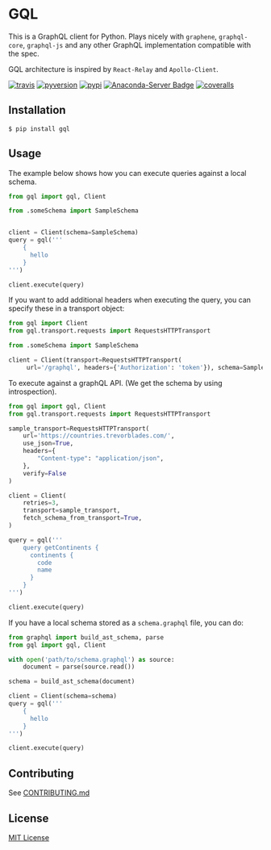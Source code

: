 # GQL

This is a GraphQL client for Python.
Plays nicely with `graphene`, `graphql-core`, `graphql-js` and any other GraphQL implementation compatible with the spec.

GQL architecture is inspired by `React-Relay` and `Apollo-Client`.

[![travis][travis-image]][travis-url]
[![pyversion][pyversion-image]][pyversion-url]
[![pypi][pypi-image]][pypi-url]
[![Anaconda-Server Badge][conda-image]][conda-url]
[![coveralls][coveralls-image]][coveralls-url]

[travis-image]: https://img.shields.io/travis/graphql-python/gql.svg?style=flat
[travis-url]: https://travis-ci.org/graphql-python/gql
[pyversion-image]: https://img.shields.io/pypi/pyversions/gql
[pyversion-url]: https://pypi.org/project/gql/
[pypi-image]: https://img.shields.io/pypi/v/gql.svg?style=flat
[pypi-url]: https://pypi.org/project/gql/
[coveralls-image]: https://coveralls.io/repos/graphql-python/gql/badge.svg?branch=master&service=github
[coveralls-url]: https://coveralls.io/github/graphql-python/gql?branch=master
[conda-image]: https://img.shields.io/conda/vn/conda-forge/gql.svg
[conda-url]: https://anaconda.org/conda-forge/gql

## Installation

    $ pip install gql


## Usage

The example below shows how you can execute queries against a local schema.

```python
from gql import gql, Client

from .someSchema import SampleSchema


client = Client(schema=SampleSchema)
query = gql('''
    {
      hello
    }
''')

client.execute(query)
```

If you want to add additional headers when executing the query, you can specify these in a transport object:

```python
from gql import Client
from gql.transport.requests import RequestsHTTPTransport

from .someSchema import SampleSchema

client = Client(transport=RequestsHTTPTransport(
     url='/graphql', headers={'Authorization': 'token'}), schema=SampleSchema)
```

To execute against a graphQL API. (We get the schema by using introspection).

```python
from gql import gql, Client
from gql.transport.requests import RequestsHTTPTransport

sample_transport=RequestsHTTPTransport(
    url='https://countries.trevorblades.com/',
    use_json=True,
    headers={
        "Content-type": "application/json",
    },
    verify=False
)

client = Client(
    retries=3,
    transport=sample_transport,
    fetch_schema_from_transport=True,
)

query = gql('''
    query getContinents {
      continents {
        code
        name
      }
    }
''')

client.execute(query)
```

If you have a local schema stored as a `schema.graphql` file, you can do:

```python
from graphql import build_ast_schema, parse
from gql import gql, Client

with open('path/to/schema.graphql') as source:
    document = parse(source.read())

schema = build_ast_schema(document)

client = Client(schema=schema)
query = gql('''
    {
      hello
    }
''')

client.execute(query)
```


## Contributing
See [CONTRIBUTING.md](CONTRIBUTING.md)

## License

[MIT License](https://github.com/graphql-python/gql/blob/master/LICENSE)
